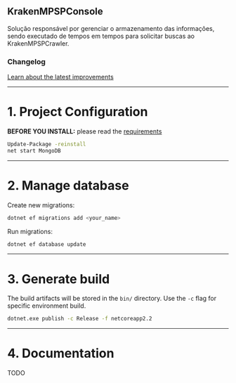 ## KrakenMPSPConsole

Solução responsável por gerenciar o armazenamento das informações, sendo executado de tempos em tempos para solicitar buscas ao KrakenMPSPCrawler.

### Changelog

[Learn about the latest improvements](changelog)

------------

# 1. Project Configuration

**BEFORE YOU INSTALL:** please read the [requirements](../README.md#prerequisites)

```bash
Update-Package -reinstall
net start MongoDB
```

------------

# 2. Manage database

Create new migrations:
```bash
dotnet ef migrations add <your_name>
```

Run migrations:
```bash
dotnet ef database update
```

------------

# 3. Generate build

The build artifacts will be stored in the `bin/` directory. Use the `-c` flag for specific environment build.

```bash
dotnet.exe publish -c Release -f netcoreapp2.2
```

------------

# 4. Documentation

TODO